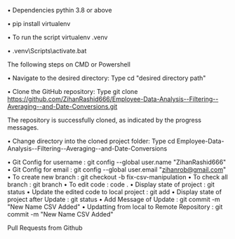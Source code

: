• Dependencies
  pythin 3.8 or above

• pip install virtualenv

• To run the script
  virtualenv .venv

• .venv\Scripts\activate.bat



The following steps on CMD or Powershell

• Navigate to the desired directory:
  Type cd "desired directory path"

• Clone the GitHub repository:
  Type git clone https://github.com/ZihanRashid666/Employee-Data-Analysis--Filtering--Averaging--and-Date-Conversions.git

The repository is successfully cloned, as indicated by the progress messages.

• Change directory into the cloned project folder:
  Type cd Employee-Data-Analysis--Filtering--Averaging--and-Date-Conversions

• Git Config for username : git config --global user.name "ZihanRashid666"
• Git Config for email : git config --global user.email "zihanrob@gmail.com"
• To create new branch : git checkout -b fix-csv-manipulation
• To check all branch : git branch
• To edit code : code .
• Display state of project : git status
• Update the edited code to local project : git add 
• Display state of project after Update : git status
• Add Message of Update : git commit -m "New Name CSV Added"
• Updatting from local to Remote Repository  : git commit -m "New Name CSV Added"

Pull Requests from Github






